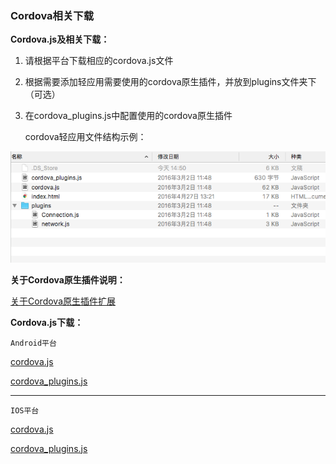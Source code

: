 ### Cordova相关下载
**Cordova.js及相关下载：**
1. 请根据平台下载相应的cordova.js文件
2. 根据需要添加轻应用需要使用的cordova原生插件，并放到plugins文件夹下（可选）
3. 在cordova_plugins.js中配置使用的cordova原生插件

    cordova轻应用文件结构示例：

![cordova轻应用文件结构示例](/native/res/cordova/cordovafolder.png)

**关于Cordova原生插件说明：**

[关于Cordova原生插件扩展](./native/cordovaOrigin.md)
    
    
**Cordova.js下载：**

    Android平台

[cordova.js](./native/res/cordova/android/cordova.js)

[cordova_plugins.js](./native/res/cordova/android/cordova_plugins.js)

***

    IOS平台

[cordova.js](./native/res/cordova/ios/cordova.js)

[cordova_plugins.js](./native/res/cordova/ios/cordova_plugins.js)